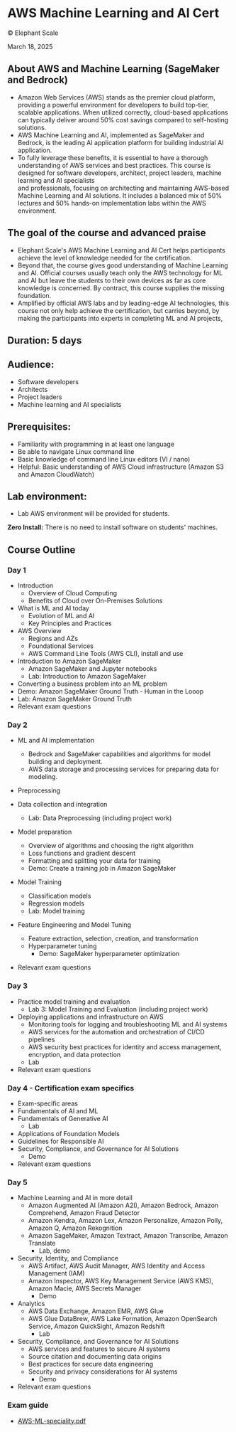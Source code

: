 # AWS Machine Learning and AI Cert

© Elephant Scale

March 18, 2025

## About AWS and Machine Learning (SageMaker and Bedrock)

* Amazon Web Services (AWS) stands as the premier cloud platform, providing a powerful environment for developers to build top-tier, scalable applications. When utilized correctly, cloud-based
applications can typically deliver around 50% cost savings compared to self-hosting solutions.
* AWS Machine Learning and AI, implemented as SageMaker and Bedrock, is the leading AI application platform for building industrial AI application.
* To fully leverage these benefits, it is essential to have a thorough understanding of AWS services and best practices. This course is designed for software developers, architect, project leaders, machine learning and AI specialists  
and professionals, focusing on architecting and maintaining AWS-based Machine Learning and AI solutions. It includes a balanced mix of 50% lectures and 50% hands-on implementation labs within the AWS environment.

## The goal of the course and advanced praise

* Elephant Scale's AWS Machine Learning and AI Cert helps participants achieve the level of knowledge needed for the certification.
* Beyond that, the course gives good understanding of Machine Learning and AI. Official courses usually teach only the AWS technology for ML and AI but leave the students to their own devices as far as core knowledge is concerned. By contract, this course supplies the missing foundation.
* Amplified by official AWS labs and by leading-edge AI technologies, this course not only help achieve the certification, but carries beyond, by making the participants into experts in completing ML and AI projects,

## Duration: 5 days

## Audience: 
* Software developers
* Architects
* Project leaders
* Machine learning and AI specialists

## Prerequisites:

* Familiarity with programming in at least one language
* Be able to navigate Linux command line
* Basic knowledge of command line Linux editors (VI / nano)
* Helpful: Basic understanding of AWS Cloud infrastructure (Amazon S3 and Amazon CloudWatch)

## Lab environment:

* Lab AWS environment will be provided for students.

**Zero Install:** There is no need to install software on students' machines.

## Course Outline

### Day 1

* Introduction
   - Overview of Cloud Computing
   - Benefits of Cloud over On-Premises Solutions
* What is ML and AI today
   - Evolution of ML and AI
   - Key Principles and Practices
* AWS Overview
   - Regions and AZs
   - Foundational Services
   - AWS Command Line Tools (AWS CLI), install and use
* Introduction to Amazon SageMaker
  * Amazon SageMaker and Jupyter notebooks
  * Lab: Introduction to Amazon SageMaker
* Converting a business problem into an ML problem
* Demo: Amazon SageMaker Ground Truth - Human in the Looop
* Lab: Amazon SageMaker Ground Truth
* Relevant exam questions

### Day 2
* ML and AI implementation
  * Bedrock and SageMaker capabilities and algorithms for model building and deployment.
  * AWS data storage and processing services for preparing data for modeling.

* Preprocessing
* Data collection and integration
  * Lab: Data Preprocessing (including project work)
* Model preparation
  * Overview of algorithms and choosing the right algorithm
  * Loss functions and gradient descent
  * Formatting and splitting your data for training
  * Demo: Create a training job in Amazon SageMaker
* Model Training
  * Classification models
  * Regression models
  * Lab: Model training
* Feature Engineering and Model Tuning
  * Feature extraction, selection, creation, and transformation
  * Hyperparameter tuning
    * Demo: SageMaker hyperparameter optimization
* Relevant exam questions

### Day 3

* Practice model training and evaluation
  * Lab 3: Model Training and Evaluation (including project work) 
* Deploying applications and infrastructure on AWS
  * Monitoring tools for logging and troubleshooting ML and AI systems
  * AWS services for the automation and orchestration of CI/CD pipelines
  * AWS security best practices for identity and access management, encryption, and data protection
  * Lab
* Relevant exam questions

### Day 4 - Certification exam specifics
* Exam-specific areas
* Fundamentals of AI and ML
* Fundamentals of Generative AI 
  * Lab
* Applications of Foundation Models
* Guidelines for Responsible AI
* Security, Compliance, and Governance for AI Solutions
  * Demo
* Relevant exam questions

### Day 5
* Machine Learning and AI in more detail
  * Amazon Augmented AI (Amazon A2I), Amazon Bedrock, Amazon Comprehend, Amazon Fraud Detector
  * Amazon Kendra, Amazon Lex, Amazon Personalize, Amazon Polly, Amazon Q, Amazon Rekognition
  * Amazon SageMaker, Amazon Textract, Amazon Transcribe, Amazon Translate
    * Lab, demo
* Security, Identity, and Compliance
  * AWS Artifact, AWS Audit Manager, AWS Identity and Access Management (IAM)
  * Amazon Inspector, AWS Key Management Service (AWS KMS), Amazon Macie, AWS Secrets Manager
    * Demo
* Analytics
  * AWS Data Exchange, Amazon EMR, AWS Glue
  * AWS Glue DataBrew, AWS Lake Formation, Amazon OpenSearch Service, Amazon QuickSight, Amazon Redshift
    * Lab
* Security, Compliance, and Governance for AI Solutions
  * AWS services and features to secure AI systems
  * Source citation and documenting data origins
  * Best practices for secure data engineering
  * Security and privacy considerations for AI systems
    * Demo
* Relevant exam questions

### Exam guide
* [AWS-ML-speciality.pdf](AWS-ML-speciality.pdf)